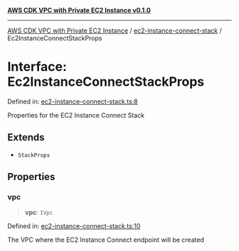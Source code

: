 [**AWS CDK VPC with Private EC2 Instance v0.1.0**](../../README.md)

***

[AWS CDK VPC with Private EC2 Instance](../../modules.md) / [ec2-instance-connect-stack](../README.md) / Ec2InstanceConnectStackProps

# Interface: Ec2InstanceConnectStackProps

Defined in: [ec2-instance-connect-stack.ts:8](https://github.com/somenathghosh04/cdk-vpc-private/blob/0990a6894ef18c986dca80fb4c33a49d6fea1f0b/lib/ec2-instance-connect-stack.ts#L8)

Properties for the EC2 Instance Connect Stack

## Extends

- `StackProps`

## Properties

### vpc

> **vpc**: `IVpc`

Defined in: [ec2-instance-connect-stack.ts:10](https://github.com/somenathghosh04/cdk-vpc-private/blob/0990a6894ef18c986dca80fb4c33a49d6fea1f0b/lib/ec2-instance-connect-stack.ts#L10)

The VPC where the EC2 Instance Connect endpoint will be created
